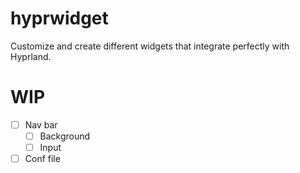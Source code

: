 # hyprwidget
Customize and create different widgets that integrate perfectly with Hyprland.

# WIP
-[ ] Nav bar
  -[ ] Background
  -[ ] Input
-[ ] Conf file
